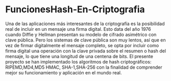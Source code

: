 # FuncionesHash-En-Criptografia
Una de las aplicaciones más interesantes de la criptografía es la posibilidad real de incluir  en un mensaje una firma digital. Esto data del año 1976 cuando Diffie y Hellman presentan  su modelo de cifrado asimétrico con clave pública. Pero los sistemas de clave pública son  muy lentos, así que en vez de firmar digitalmente el mensaje completo, se opta por incluir  como firma digital una operación con la clave privada sobre el resumen o hash del mensaje,  lo que tiene una longitud de una centena de bits. El presente proyecto se han implementado los algoritmos de hash criptográficos: RIPEMD,MD4,MD5 HMAC, SHA-1,SHA-256 con la finalidad de comprender mejor su funcionamiento y aplicación en el mundo real.
